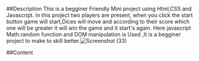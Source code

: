 ##Description
This is a begginer Friendly Mini project using Html,CSS and Javascript. In this project two players are present, when you click the start button game will start,Dices will move and according to their score which one will be greater it will win the game and it start's again. Here javascript Math.random function and DOM manipulation is Used ,It is a begginer project to make to skill better.![Screenshot (33)](https://user-images.githubusercontent.com/100128956/195383106-b073e8fe-7f99-4dbe-8512-f8e393dcb2c4.png)



##Content

